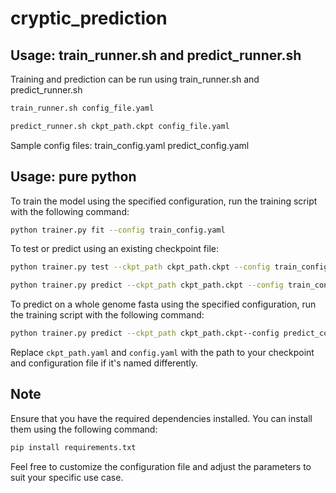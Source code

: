 # cryptic_prediction

## Usage: train_runner.sh and predict_runner.sh

Training and prediction can be run using train_runner.sh and predict_runner.sh

```bash
train_runner.sh config_file.yaml
```
```bash
predict_runner.sh ckpt_path.ckpt config_file.yaml
```

Sample config files:
train_config.yaml
predict_config.yaml

## Usage: pure python

To train the model using the specified configuration, run the training script with the following command:

```bash
python trainer.py fit --config train_config.yaml
```

To test or predict using an existing checkpoint file:
```bash
python trainer.py test --ckpt_path ckpt_path.ckpt --config train_config.yaml
```
```bash
python trainer.py predict --ckpt_path ckpt_path.ckpt --config train_config.yaml
```

To predict on a whole genome fasta using the specified configuration, run the training script with the following command:

```bash
python trainer.py predict --ckpt_path ckpt_path.ckpt--config predict_config.yaml
```

Replace `ckpt_path.yaml` and `config.yaml` with the path to your checkpoint and configuration file if it's named differently.

## Note

Ensure that you have the required dependencies installed. You can install them using the following command:

```bash
pip install requirements.txt
```

Feel free to customize the configuration file and adjust the parameters to suit your specific use case.

